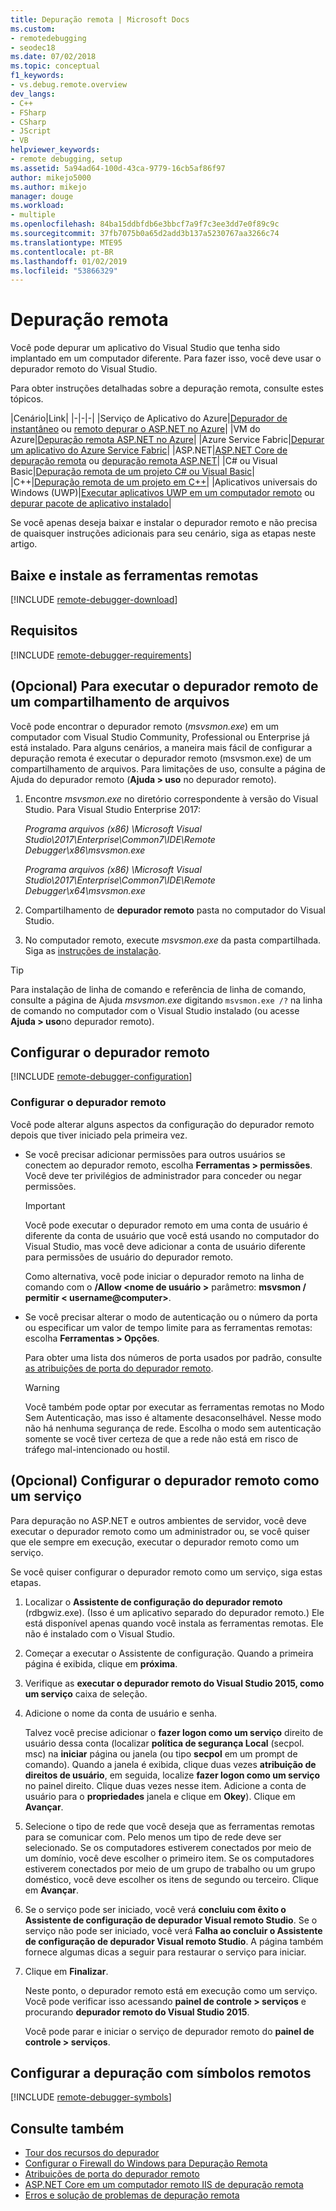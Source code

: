 ```yaml
---
title: Depuração remota | Microsoft Docs
ms.custom:
- remotedebugging
- seodec18
ms.date: 07/02/2018
ms.topic: conceptual
f1_keywords:
- vs.debug.remote.overview
dev_langs:
- C++
- FSharp
- CSharp
- JScript
- VB
helpviewer_keywords:
- remote debugging, setup
ms.assetid: 5a94ad64-100d-43ca-9779-16cb5af86f97
author: mikejo5000
ms.author: mikejo
manager: douge
ms.workload:
- multiple
ms.openlocfilehash: 84ba15ddbfdb6e3bbcf7a9f7c3ee3dd7e0f89c9c
ms.sourcegitcommit: 37fb7075b0a65d2add3b137a5230767aa3266c74
ms.translationtype: MTE95
ms.contentlocale: pt-BR
ms.lasthandoff: 01/02/2019
ms.locfileid: "53866329"
---
```

# <a name="remote-debugging"></a>Depuração remota
Você pode depurar um aplicativo do Visual Studio que tenha sido implantado em um computador diferente. Para fazer isso, você deve usar o depurador remoto do Visual Studio.

Para obter instruções detalhadas sobre a depuração remota, consulte estes tópicos.

|Cenário|Link|
|-|-|-|
|Serviço de Aplicativo do Azure|[Depurador de instantâneo](../debugger/debug-live-azure-applications.md) ou [remoto depurar o ASP.NET no Azure](../debugger/remote-debugging-azure.md)|
|VM do Azure|[Depuração remota ASP.NET no Azure](../debugger/remote-debugging-azure.md)|
|Azure Service Fabric|[Depurar um aplicativo do Azure Service Fabric](/azure/service-fabric/service-fabric-debugging-your-application#debug-a-remote-service-fabric-application)|
|ASP.NET|[ASP.NET Core de depuração remota](../debugger/remote-debugging-aspnet-on-a-remote-iis-computer.md) ou [depuração remota ASP.NET](../debugger/remote-debugging-aspnet-on-a-remote-iis-7-5-computer.md)|
|C# ou Visual Basic|[Depuração remota de um projeto C# ou Visual Basic](../debugger/remote-debugging-csharp.md)|
|C++|[Depuração remota de um projeto em C++](../debugger/remote-debugging-cpp.md)|
|Aplicativos universais do Windows (UWP)|[Executar aplicativos UWP em um computador remoto](../debugger/run-windows-store-apps-on-a-remote-machine.md) ou [depurar pacote de aplicativo instalado](../debugger/debug-installed-app-package.md)|

Se você apenas deseja baixar e instalar o depurador remoto e não precisa de quaisquer instruções adicionais para seu cenário, siga as etapas neste artigo.

## <a name="download-and-install-the-remote-tools"></a>Baixe e instale as ferramentas remotas

[!INCLUDE [remote-debugger-download](../debugger/includes/remote-debugger-download.md)]

## <a name="requirements_msvsmon"></a> Requisitos

[!INCLUDE [remote-debugger-requirements](../debugger/includes/remote-debugger-requirements.md)]

## <a name="fileshare_msvsmon"></a> (Opcional) Para executar o depurador remoto de um compartilhamento de arquivos

Você pode encontrar o depurador remoto (*msvsmon.exe*) em um computador com Visual Studio Community, Professional ou Enterprise já está instalado. Para alguns cenários, a maneira mais fácil de configurar a depuração remota é executar o depurador remoto (msvsmon.exe) de um compartilhamento de arquivos. Para limitações de uso, consulte a página de Ajuda do depurador remoto (**Ajuda > uso** no depurador remoto).

1. Encontre *msvsmon.exe* no diretório correspondente à versão do Visual Studio. Para Visual Studio Enterprise 2017:

      *Programa arquivos (x86) \Microsoft Visual Studio\2017\Enterprise\Common7\IDE\Remote Debugger\x86\msvsmon.exe*

      *Programa arquivos (x86) \Microsoft Visual Studio\2017\Enterprise\Common7\IDE\Remote Debugger\x64\msvsmon.exe*

2. Compartilhamento de **depurador remoto** pasta no computador do Visual Studio.

3. No computador remoto, execute *msvsmon.exe* da pasta compartilhada. Siga as [instruções de instalação](#bkmk_setup).

> [!TIP]
> Para instalação de linha de comando e referência de linha de comando, consulte a página de Ajuda *msvsmon.exe* digitando ``msvsmon.exe /?`` na linha de comando no computador com o Visual Studio instalado (ou acesse **Ajuda > uso**no depurador remoto).

## <a name="bkmk_setup"></a> Configurar o depurador remoto

[!INCLUDE [remote-debugger-configuration](../debugger/includes/remote-debugger-configuration.md)]

### <a name="configure_msvsmon"></a> Configurar o depurador remoto
Você pode alterar alguns aspectos da configuração do depurador remoto depois que tiver iniciado pela primeira vez.

-   Se você precisar adicionar permissões para outros usuários se conectem ao depurador remoto, escolha **Ferramentas > permissões**. Você deve ter privilégios de administrador para conceder ou negar permissões.

     > [!IMPORTANT]
     > Você pode executar o depurador remoto em uma conta de usuário é diferente da conta de usuário que você está usando no computador do Visual Studio, mas você deve adicionar a conta de usuário diferente para permissões de usuário do depurador remoto.

     Como alternativa, você pode iniciar o depurador remoto na linha de comando com o **/Allow \<nome de usuário >** parâmetro: **msvsmon / permitir \< username@computer>**.

-   Se você precisar alterar o modo de autenticação ou o número da porta ou especificar um valor de tempo limite para as ferramentas remotas: escolha **Ferramentas > Opções**.

     Para obter uma lista dos números de porta usados por padrão, consulte [as atribuições de porta do depurador remoto](../debugger/remote-debugger-port-assignments.md).

     > [!WARNING]
     >  Você também pode optar por executar as ferramentas remotas no Modo Sem Autenticação, mas isso é altamente desaconselhável. Nesse modo não há nenhuma segurança de rede. Escolha o modo sem autenticação somente se você tiver certeza de que a rede não está em risco de tráfego mal-intencionado ou hostil.

##  <a name="bkmk_configureService"></a> (Opcional) Configurar o depurador remoto como um serviço
Para depuração no ASP.NET e outros ambientes de servidor, você deve executar o depurador remoto como um administrador ou, se você quiser que ele sempre em execução, executar o depurador remoto como um serviço.

 Se você quiser configurar o depurador remoto como um serviço, siga estas etapas.

1. Localizar o **Assistente de configuração do depurador remoto** (rdbgwiz.exe). (Isso é um aplicativo separado do depurador remoto.) Ele está disponível apenas quando você instala as ferramentas remotas. Ele não é instalado com o Visual Studio.

2. Começar a executar o Assistente de configuração. Quando a primeira página é exibida, clique em **próxima**.

3. Verifique as **executar o depurador remoto do Visual Studio 2015, como um serviço** caixa de seleção.

4. Adicione o nome da conta de usuário e senha.

    Talvez você precise adicionar o **fazer logon como um serviço** direito de usuário dessa conta (localizar **política de segurança Local** (secpol. msc) na **iniciar** página ou janela (ou tipo  **secpol** em um prompt de comando). Quando a janela é exibida, clique duas vezes **atribuição de direitos de usuário**, em seguida, localize **fazer logon como um serviço** no painel direito. Clique duas vezes nesse item. Adicione a conta de usuário para o **propriedades** janela e clique em **Okey**). Clique em **Avançar**.

5. Selecione o tipo de rede que você deseja que as ferramentas remotas para se comunicar com. Pelo menos um tipo de rede deve ser selecionado. Se os computadores estiverem conectados por meio de um domínio, você deve escolher o primeiro item. Se os computadores estiverem conectados por meio de um grupo de trabalho ou um grupo doméstico, você deve escolher os itens de segundo ou terceiro. Clique em **Avançar**.

6. Se o serviço pode ser iniciado, você verá **concluiu com êxito o Assistente de configuração de depurador Visual remoto Studio**. Se o serviço não pode ser iniciado, você verá **Falha ao concluir o Assistente de configuração de depurador Visual remoto Studio**. A página também fornece algumas dicas a seguir para restaurar o serviço para iniciar.

7. Clique em **Finalizar**.

   Neste ponto, o depurador remoto está em execução como um serviço. Você pode verificar isso acessando **painel de controle > serviços** e procurando **depurador remoto do Visual Studio 2015**.

   Você pode parar e iniciar o serviço de depurador remoto do **painel de controle > serviços**.

## <a name="set-up-debugging-with-remote-symbols"></a>Configurar a depuração com símbolos remotos

[!INCLUDE [remote-debugger-symbols](../debugger/includes/remote-debugger-symbols.md)]

## <a name="see-also"></a>Consulte também

- [Tour dos recursos do depurador](../debugger/debugger-feature-tour.md)
- [Configurar o Firewall do Windows para Depuração Remota](../debugger/configure-the-windows-firewall-for-remote-debugging.md)
- [Atribuições de porta do depurador remoto](../debugger/remote-debugger-port-assignments.md)
- [ASP.NET Core em um computador remoto IIS de depuração remota](../debugger/remote-debugging-aspnet-on-a-remote-iis-computer.md)
- [Erros e solução de problemas de depuração remota](../debugger/remote-debugging-errors-and-troubleshooting.md)